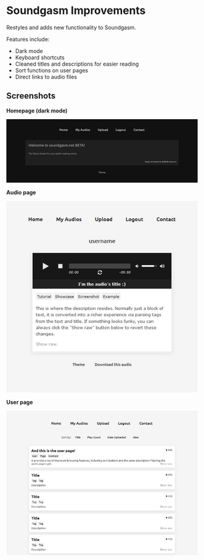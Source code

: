 # Soundgasm Improvements

Restyles and adds new functionality to Soundgasm.

Features include:
- Dark mode
- Keyboard shortcuts
- Cleaned titles and descriptions for easier reading
- Sort functions on user pages
- Direct links to audio files

## Screenshots

**Homepage (dark mode)**

![](/showcase/home.png)

**Audio page**

![](/showcase/audio.png)

**User page**

![](/showcase/user.png)
